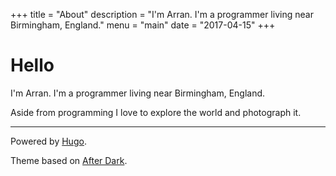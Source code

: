 +++
title = "About"
description = "I'm Arran. I'm a programmer living near Birmingham, England."
menu = "main"
date = "2017-04-15"
+++

# Hello

I'm Arran. I'm a programmer living near Birmingham, England.

Aside from programming I love to explore the world and photograph it.

---

Powered by [Hugo](https://gohugo.io/).

Theme based on [After Dark](http://themes.gohugo.io/after-dark/).
